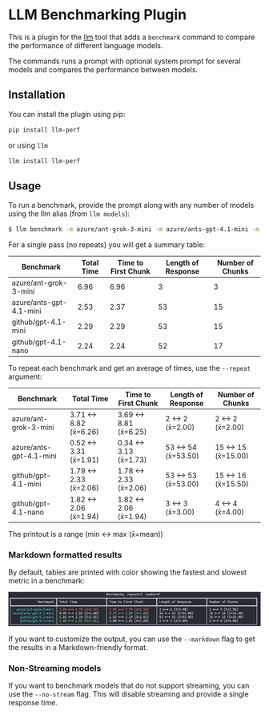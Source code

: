 # LLM Benchmarking Plugin

This is a plugin for the [llm](https://llm.datasette.io) tool that adds a `benchmark` command to compare the performance of different language models.

The commands runs a prompt with optional system prompt for several models and compares the performance between models.

## Installation

You can install the plugin using pip:

```bash
pip install llm-perf
```

or using `llm`

```bash
llm install llm-perf
```

## Usage

To run a benchmark, provide the prompt along with any number of models using the llm alias (from `llm models`):

```bash
$ llm benchmark -m azure/ant-grok-3-mini -m azure/ants-gpt-4.1-mini -m github/gpt-4.1-mini -m github/gpt-4.1-nano -s "Respond in emoji" "Give me a friendly hello message" --markdown
```

For a single pass (no repeats) you will get a summary table:


|               Benchmark | Total Time      | Time to First Chunk | Length of Response | Number of Chunks |
|-------------------------|-----------------|---------------------|--------------------|------------------|
|   azure/ant-grok-3-mini | 6.96            | 6.96                | 3                  | 3                |
| azure/ants-gpt-4.1-mini | 2.53            | 2.37                | 53                 | 15               |
|     github/gpt-4.1-mini | 2.29            | 2.29                | 53                 | 15               |
|     github/gpt-4.1-nano | 2.24            | 2.24                | 52                 | 17               |

To repeat each benchmark and get an average of times, use the `--repeat` argument:

|               Benchmark | Total Time                | Time to First Chunk       | Length of Response        | Number of Chunks          |
|-------------------------|---------------------------|---------------------------|---------------------------|---------------------------|
|   azure/ant-grok-3-mini | 3.71 <-> 8.82 (x̄=6.26)    | 3.69 <-> 8.81 (x̄=6.25)    | 2 <-> 2 (x̄=2.00)          | 2 <-> 2 (x̄=2.00)          |
| azure/ants-gpt-4.1-mini | 0.52 <-> 3.31 (x̄=1.91)    | 0.34 <-> 3.13 (x̄=1.73)    | 53 <-> 54 (x̄=53.50)       | 15 <-> 15 (x̄=15.00)       |
|     github/gpt-4.1-mini | 1.79 <-> 2.33 (x̄=2.06)    | 1.78 <-> 2.33 (x̄=2.06)    | 53 <-> 53 (x̄=53.00)       | 15 <-> 16 (x̄=15.50)       |
|     github/gpt-4.1-nano | 1.82 <-> 2.06 (x̄=1.94)    | 1.82 <-> 2.06 (x̄=1.94)    | 3 <-> 3 (x̄=3.00)          | 4 <-> 4 (x̄=4.00)          |

The printout is a range (min <-> max (x̄=mean))

### Markdown formatted results

By default, tables are printed with color showing the fastest and slowest metric in a benchmark:

![benchmark screenshot](docs/res/screenshot.png)

If you want to customize the output, you can use the `--markdown` flag to get the results in a Markdown-friendly format.

### Non-Streaming models

If you want to benchmark models that do not support streaming, you can use the `--no-stream` flag. This will disable streaming and provide a single response time.

